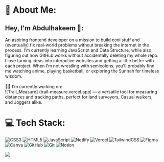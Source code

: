 # 💫 About Me:
## Hey, I'm Abdulhakeem 👋:
An aspiring frontend developer on a mission to build cool stuff and (eventually) fix real-world problems without breaking the internet in the process. I'm currently learning JavaScript and Data Structure, while also figuring out how GitHub works without accidentally deleting my whole repo. I love turning ideas into interactive websites and getting a little better with each project. When I'm not wrestling with semicolons, you'll probably find me watching anime, playing basketball, or exploring the Sunnah for timeless wisdom.<br><br> 🔭🔭 I’m currently working on:<br>![Trail_Measure] (trail-measure.vercel.app) — a versatile tool for measuring distances and tracking paths, perfect for land surveyors, Casual walkers, and Joggers alike.


# 💻 Tech Stack:
![CSS3](https://img.shields.io/badge/css3-%231572B6.svg?style=flat&logo=css3&logoColor=white) ![HTML5](https://img.shields.io/badge/html5-%23E34F26.svg?style=flat&logo=html5&logoColor=white) ![JavaScript](https://img.shields.io/badge/javascript-%23323330.svg?style=flat&logo=javascript&logoColor=%23F7DF1E) ![Netlify](https://img.shields.io/badge/netlify-%23000000.svg?style=flat&logo=netlify&logoColor=#00C7B7) ![Vercel](https://img.shields.io/badge/vercel-%23000000.svg?style=flat&logo=vercel&logoColor=white) ![TailwindCSS](https://img.shields.io/badge/tailwindcss-%2338B2AC.svg?style=flat&logo=tailwind-css&logoColor=white) ![Figma](https://img.shields.io/badge/figma-%23F24E1E.svg?style=flat&logo=figma&logoColor=white) ![Canva](https://img.shields.io/badge/Canva-%2300C4CC.svg?style=flat&logo=Canva&logoColor=white) ![GitHub](https://img.shields.io/badge/github-%23121011.svg?style=flat&logo=github&logoColor=white) ![Git](https://img.shields.io/badge/git-%23F05033.svg?style=flat&logo=git&logoColor=white) ![Notion](https://img.shields.io/badge/Notion-%23000000.svg?style=flat&logo=notion&logoColor=white)

[![](https://visitcount.itsvg.in/api?id=Abdulhakeem010&icon=0&color=0)](https://visitcount.itsvg.in)

<!-- Proudly created with GPRM ( https://gprm.itsvg.in ) -->

